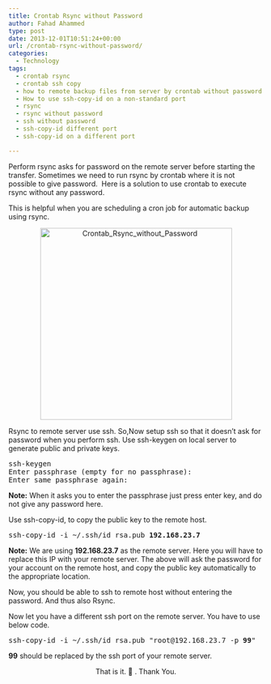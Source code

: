 ```yaml
---
title: Crontab Rsync without Password
author: Fahad Ahammed
type: post
date: 2013-12-01T10:51:24+00:00
url: /crontab-rsync-without-password/
categories:
  - Technology
tags:
  - crontab rsync
  - crontab ssh copy
  - how to remote backup files from server by crontab without password asks
  - How to use ssh-copy-id on a non-standard port
  - rsync
  - rsync without password
  - ssh without password
  - ssh-copy-id different port
  - ssh-copy-id on a different port

---
```

Perform rsync asks for password on the remote server before starting the transfer. Sometimes we need to run rsync by crontab where it is not possible to give password.  Here is a solution to use crontab to execute rsync without any password.

This is helpful when you are scheduling a cron job for automatic backup using rsync.

<!--more-->

<p style="text-align: center;">
  <a href="https://i0.wp.com/fahadahammed.com/wp-content/uploads/2013/12/Crontab_Rsync_without_Password.png"><img loading="lazy" class="aligncenter  wp-image-1662" src="https://i0.wp.com/fahadahammed.com/wp-content/uploads/2013/12/Crontab_Rsync_without_Password.png?resize=379%2C379" alt="Crontab_Rsync_without_Password" width="379" height="379" data-recalc-dims="1" /></a>
</p>

Rsync to remote server use ssh. So,Now setup ssh so that it doesn’t ask for password when you perform ssh. Use ssh-keygen on local server to generate public and private keys.

<pre>ssh-keygen
Enter passphrase (empty for no passphrase):
Enter same passphrase again:</pre>

**Note:** When it asks you to enter the passphrase just press enter key, and do not give any password here.

Use ssh-copy-id, to copy the public key to the remote host.

<pre>ssh-copy-id -i ~/.ssh/id_rsa.pub <strong>192.168.23.7</strong></pre>

**Note:** We are using **192.168.23.7** as the remote server. Here you will have to replace this IP with your remote server. The above will ask the password for your account on the remote host, and copy the public key automatically to the appropriate location.

Now, you should be able to ssh to remote host without entering the password. And thus also Rsync.

Now let you have a different ssh port on the remote server. You have to use below code.

<pre>ssh-copy-id -i ~/.ssh/id_rsa.pub "root@192.168.23.7 -p <strong>99</strong>"</pre>

**99** should be replaced by the ssh port of your remote server.

<p style="text-align: center;">
  That is it. 🙂 . Thank You.
</p>